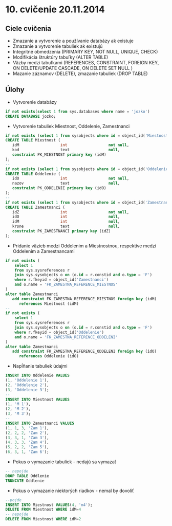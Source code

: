 # 10. cvičenie 20.11.2014
## Ciele cvičenia
* Zmazanie a vytvorenie a používanie databázy ak existuje
* Zmazanie a vytvorenie tabuliek ak existujú
* Integritné obmedzenia (PRIMARY KEY, NOT NULL, UNIQUE, CHECK)
* Modifikácia štruktúry tabuľky (ALTER TABLE)
* Väzby medzi tabuľkami (REFERENCES, CONSTRAINT, FOREIGN KEY, ON DELETE/UPDATE CASCADE, ON DELETE SET NULL )
* Mazanie záznamov (DELETE), zmazanie tabuliek (DROP TABLE)

## Úlohy
* Vytvorenie databázy
```sql
if not exists(select 1 from sys.databases where name = 'jozko')
CREATE DATABASE jozko;
```
* Vytvorenie tabuliek Miestnost, Oddelenie, Zamestnanci
```sql
if not exists (select 1 from sysobjects where id = object_id('Miestnost') and type = 'U')
CREATE TABLE Miestnost (
   idM                  int                  not null,
   kod                  text                 null,
   constraint PK_MIESTNOST primary key (idM)
);
--
if not exists (select 1 from sysobjects where id = object_id('Oddelenie') and type = 'U')
CREATE TABLE Oddelenie (
   idO                  int                  not null,
   nazov                text                 null,
   constraint PK_ODDELENIE primary key (idO)
);
--
if not exists (select 1 from sysobjects where id = object_id('Zamestnanci') and type = 'U')
CREATE TABLE Zamestnanci (
   idZ                  int                  not null,
   idO                  int                  null,
   idM                  int                  null,
   krsne                text                 null,
   constraint PK_ZAMESTNANCI primary key (idZ)
);
```
* Pridanie väzieb medzi Oddelenim a Miestnostnou, respektíve medzi Oddelenim a Zamestnancami
```sql
if not exists (
	select 1 
	from sys.sysreferences r 
	join sys.sysobjects o on (o.id = r.constid and o.type = 'F')
	where r.fkeyid = object_id('Zamestnanci') 
	and o.name = 'FK_ZAMESTNA_REFERENCE_MIESTNOS'
)
alter table Zamestnanci
   add constraint FK_ZAMESTNA_REFERENCE_MIESTNOS foreign key (idM)
      references Miestnost (idM)
--
if not exists (
	select 1 
	from sys.sysreferences r 
	join sys.sysobjects o on (o.id = r.constid and o.type = 'F')
	where r.fkeyid = object_id('Oddelenie') 
	and o.name = 'FK_ZAMESTNA_REFERENCE_ODDELENI'
)
alter table Zamestnanci
   add constraint FK_ZAMESTNA_REFERENCE_ODDELENI foreign key (idO)
      references Oddelenie (idO)
```
* Napĺňanie tabuliek údajmi
```sql
INSERT INTO Oddelenie VALUES
(1, 'Oddelenie 1'),
(2, 'Oddelenie 2'),
(3, 'Oddelenie 3');
--
INSERT INTO Miestnost VALUES
(1, 'M 1'),
(2, 'M 2'),
(3, 'M 3');
--
INSERT INTO Zamestnanci VALUES
(1, 1, 3, 'Zam 1'),
(2, 2, 2, 'Zam 2'),
(3, 3, 1, 'Zam 3'),
(4, 3, 3, 'Zam 4'),
(5, 2, 2, 'Zam 5'),
(6, 3, 1, 'Zam 6');
```
* Pokus o vymazanie tabuliek - nedajú sa vymazať
```sql
-- nepojde
DROP TABLE Oddlenie
TRUNCATE Oddlenie
```
* Pokus o vymazanie niektorých riadkov - nemal by dovoliť
```sql
--pojde
INSERT INTO Miestnost VALUES(4, 'm4');
DELETE FROM Miestnost WHERE idM=4
-- nepojde
DELETE FROM Miestnost WHERE idM=2
```
